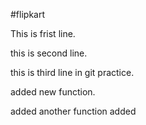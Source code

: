  #flipkart


This is frist line.

this is second line.

this is third line in git practice.

added new function.

added another function added

